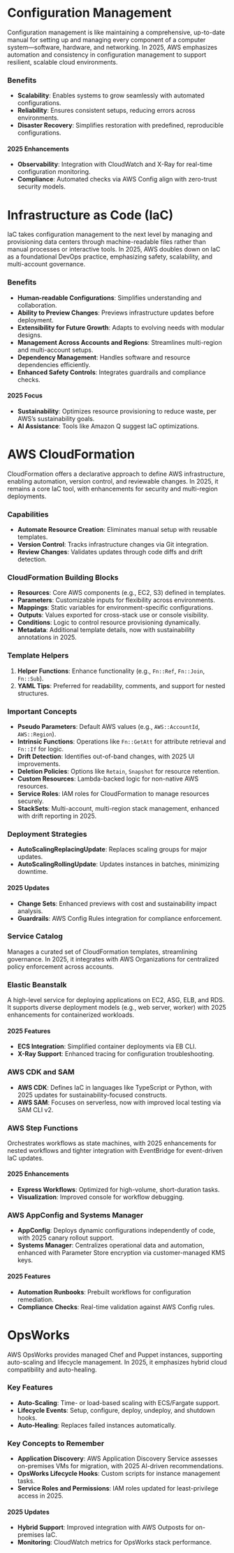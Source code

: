 # Configuration Management

Configuration management is like maintaining a comprehensive, up-to-date manual for setting up and managing every component of a computer system—software, hardware, and networking. In 2025, AWS emphasizes automation and consistency in configuration management to support resilient, scalable cloud environments.

### Benefits
- **Scalability**: Enables systems to grow seamlessly with automated configurations.
- **Reliability**: Ensures consistent setups, reducing errors across environments.
- **Disaster Recovery**: Simplifies restoration with predefined, reproducible configurations.

#### 2025 Enhancements
- **Observability**: Integration with CloudWatch and X-Ray for real-time configuration monitoring.
- **Compliance**: Automated checks via AWS Config align with zero-trust security models.

# Infrastructure as Code (IaC)

IaC takes configuration management to the next level by managing and provisioning data centers through machine-readable files rather than manual processes or interactive tools. In 2025, AWS doubles down on IaC as a foundational DevOps practice, emphasizing safety, scalability, and multi-account governance.

### Benefits
- **Human-readable Configurations**: Simplifies understanding and collaboration.
- **Ability to Preview Changes**: Previews infrastructure updates before deployment.
- **Extensibility for Future Growth**: Adapts to evolving needs with modular designs.
- **Management Across Accounts and Regions**: Streamlines multi-region and multi-account setups.
- **Dependency Management**: Handles software and resource dependencies efficiently.
- **Enhanced Safety Controls**: Integrates guardrails and compliance checks.

#### 2025 Focus
- **Sustainability**: Optimizes resource provisioning to reduce waste, per AWS’s sustainability goals.
- **AI Assistance**: Tools like Amazon Q suggest IaC optimizations.

# AWS CloudFormation

CloudFormation offers a declarative approach to define AWS infrastructure, enabling automation, version control, and reviewable changes. In 2025, it remains a core IaC tool, with enhancements for security and multi-region deployments.

### Capabilities
- **Automate Resource Creation**: Eliminates manual setup with reusable templates.
- **Version Control**: Tracks infrastructure changes via Git integration.
- **Review Changes**: Validates updates through code diffs and drift detection.

### CloudFormation Building Blocks
- **Resources**: Core AWS components (e.g., EC2, S3) defined in templates.
- **Parameters**: Customizable inputs for flexibility across environments.
- **Mappings**: Static variables for environment-specific configurations.
- **Outputs**: Values exported for cross-stack use or console visibility.
- **Conditions**: Logic to control resource provisioning dynamically.
- **Metadata**: Additional template details, now with sustainability annotations in 2025.

### Template Helpers
1. **Helper Functions**: Enhance functionality (e.g., `Fn::Ref`, `Fn::Join`, `Fn::Sub`).
2. **YAML Tips**: Preferred for readability, comments, and support for nested structures.

### Important Concepts
- **Pseudo Parameters**: Default AWS values (e.g., `AWS::AccountId`, `AWS::Region`).
- **Intrinsic Functions**: Operations like `Fn::GetAtt` for attribute retrieval and `Fn::If` for logic.
- **Drift Detection**: Identifies out-of-band changes, with 2025 UI improvements.
- **Deletion Policies**: Options like `Retain`, `Snapshot` for resource retention.
- **Custom Resources**: Lambda-backed logic for non-native AWS resources.
- **Service Roles**: IAM roles for CloudFormation to manage resources securely.
- **StackSets**: Multi-account, multi-region stack management, enhanced with drift reporting in 2025.

### Deployment Strategies
- **AutoScalingReplacingUpdate**: Replaces scaling groups for major updates.
- **AutoScalingRollingUpdate**: Updates instances in batches, minimizing downtime.

#### 2025 Updates
- **Change Sets**: Enhanced previews with cost and sustainability impact analysis.
- **Guardrails**: AWS Config Rules integration for compliance enforcement.

### Service Catalog
Manages a curated set of CloudFormation templates, streamlining governance. In 2025, it integrates with AWS Organizations for centralized policy enforcement across accounts.

### Elastic Beanstalk
A high-level service for deploying applications on EC2, ASG, ELB, and RDS. It supports diverse deployment models (e.g., web server, worker) with 2025 enhancements for containerized workloads.

#### 2025 Features
- **ECS Integration**: Simplified container deployments via EB CLI.
- **X-Ray Support**: Enhanced tracing for configuration troubleshooting.

### AWS CDK and SAM
- **AWS CDK**: Defines IaC in languages like TypeScript or Python, with 2025 updates for sustainability-focused constructs.
- **AWS SAM**: Focuses on serverless, now with improved local testing via SAM CLI v2.

### AWS Step Functions
Orchestrates workflows as state machines, with 2025 enhancements for nested workflows and tighter integration with EventBridge for event-driven IaC updates.

#### 2025 Enhancements
- **Express Workflows**: Optimized for high-volume, short-duration tasks.
- **Visualization**: Improved console for workflow debugging.

### AWS AppConfig and Systems Manager
- **AppConfig**: Deploys dynamic configurations independently of code, with 2025 canary rollout support.
- **Systems Manager**: Centralizes operational data and automation, enhanced with Parameter Store encryption via customer-managed KMS keys.

#### 2025 Features
- **Automation Runbooks**: Prebuilt workflows for configuration remediation.
- **Compliance Checks**: Real-time validation against AWS Config rules.

# OpsWorks

AWS OpsWorks provides managed Chef and Puppet instances, supporting auto-scaling and lifecycle management. In 2025, it emphasizes hybrid cloud compatibility and auto-healing.

### Key Features
- **Auto-Scaling**: Time- or load-based scaling with ECS/Fargate support.
- **Lifecycle Events**: Setup, configure, deploy, undeploy, and shutdown hooks.
- **Auto-Healing**: Replaces failed instances automatically.

### Key Concepts to Remember
- **Application Discovery**: AWS Application Discovery Service assesses on-premises VMs for migration, with 2025 AI-driven recommendations.
- **OpsWorks Lifecycle Hooks**: Custom scripts for instance management tasks.
- **Service Roles and Permissions**: IAM roles updated for least-privilege access in 2025.

#### 2025 Updates
- **Hybrid Support**: Improved integration with AWS Outposts for on-premises IaC.
- **Monitoring**: CloudWatch metrics for OpsWorks stack performance.
